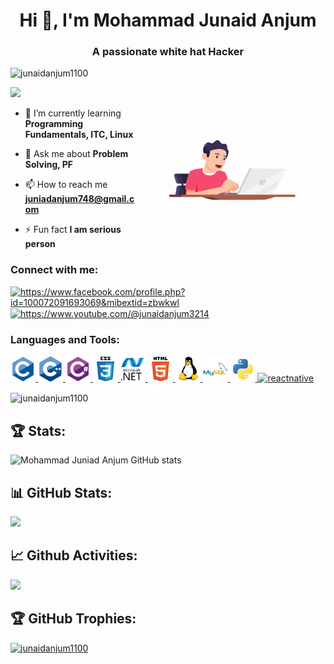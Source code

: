 <h1 align="center">Hi 👋, I'm Mohammad Junaid Anjum</h1>
<h3 align="center">A passionate white hat Hacker</h3>

<p align="left"> <img src="https://komarev.com/ghpvc/?username=junaidanjum1100&label=Profile%20views&color=0e75b6&style=flat" alt="junaidanjum1100" /> </p>

<img src="https://readme-typing-svg.herokuapp.com?font=Poppins&lines=Hi+👋,I'm+Mohammad+Junaid+Anjum.;Let's+begin+and+Hack+the+World⌨.">
</div>
<img align="right" alt="Analyzing" width="300" src="https://github.com/LegendDanish/LegendDanish/blob/main/68747470733a2f2f63646e2e6472696262626c652e636f6d2f75736572732f313138373833362f73637265656e73686f74732f363533393432392f70726f6772616d65722e676966.gif">

- 🌱 I’m currently learning **Programming Fundamentals, ITC, Linux**

- 💬 Ask me about **Problem Solving, PF**

- 📫 How to reach me **juniadanjum748@gmail.com**

- ⚡ Fun fact **I am serious person**

<h3 align="left">Connect with me:</h3>
<p align="left">
<a href="https://fb.com/https://www.facebook.com/profile.php?id=100072091693069&mibextid=zbwkwl" target="blank"><img align="center" src="https://raw.githubusercontent.com/rahuldkjain/github-profile-readme-generator/master/src/images/icons/Social/facebook.svg" alt="https://www.facebook.com/profile.php?id=100072091693069&mibextid=zbwkwl" height="30" width="40" /></a>
<a href="https://www.youtube.com/c/https://www.youtube.com/@junaidanjum3214" target="blank"><img align="center" src="https://raw.githubusercontent.com/rahuldkjain/github-profile-readme-generator/master/src/images/icons/Social/youtube.svg" alt="https://www.youtube.com/@junaidanjum3214" height="30" width="40" /></a>
</p>

<h3 align="left">Languages and Tools:</h3>
<p align="left"> <a href="https://www.cprogramming.com/" target="_blank" rel="noreferrer"> <img src="https://raw.githubusercontent.com/devicons/devicon/master/icons/c/c-original.svg" alt="c" width="40" height="40"/> </a> <a href="https://www.w3schools.com/cpp/" target="_blank" rel="noreferrer"> <img src="https://raw.githubusercontent.com/devicons/devicon/master/icons/cplusplus/cplusplus-original.svg" alt="cplusplus" width="40" height="40"/> </a> <a href="https://www.w3schools.com/cs/" target="_blank" rel="noreferrer"> <img src="https://raw.githubusercontent.com/devicons/devicon/master/icons/csharp/csharp-original.svg" alt="csharp" width="40" height="40"/> </a> <a href="https://www.w3schools.com/css/" target="_blank" rel="noreferrer"> <img src="https://raw.githubusercontent.com/devicons/devicon/master/icons/css3/css3-original-wordmark.svg" alt="css3" width="40" height="40"/> </a> <a href="https://dotnet.microsoft.com/" target="_blank" rel="noreferrer"> <img src="https://raw.githubusercontent.com/devicons/devicon/master/icons/dot-net/dot-net-original-wordmark.svg" alt="dotnet" width="40" height="40"/> </a> <a href="https://www.w3.org/html/" target="_blank" rel="noreferrer"> <img src="https://raw.githubusercontent.com/devicons/devicon/master/icons/html5/html5-original-wordmark.svg" alt="html5" width="40" height="40"/> </a> <a href="https://www.linux.org/" target="_blank" rel="noreferrer"> <img src="https://raw.githubusercontent.com/devicons/devicon/master/icons/linux/linux-original.svg" alt="linux" width="40" height="40"/> </a> <a href="https://www.mysql.com/" target="_blank" rel="noreferrer"> <img src="https://raw.githubusercontent.com/devicons/devicon/master/icons/mysql/mysql-original-wordmark.svg" alt="mysql" width="40" height="40"/> </a> <a href="https://www.python.org" target="_blank" rel="noreferrer"> <img src="https://raw.githubusercontent.com/devicons/devicon/master/icons/python/python-original.svg" alt="python" width="40" height="40"/> </a> <a href="https://reactnative.dev/" target="_blank" rel="noreferrer"> <img src="https://reactnative.dev/img/header_logo.svg" alt="reactnative" width="40" height="40"/> </a> </p>


<p><img align="center" src="https://github-readme-stats.vercel.app/api/top-langs?username=junaidanjum1100&show_icons=true&locale=en&layout=compact&theme=vision-friendly-dark" alt="junaidanjum1100" /></p>

## 🏆 Stats:

![Mohammad Juniad Anjum GitHub stats](https://github-readme-stats.vercel.app/api?username=junaidanjum1100&show_icons=true&theme=vision-friendly-dark)


## 📊 GitHub Stats:

<!-- ![](https://github-readme-stats.vercel.app/api?username=junaidanjum1100&theme=dark&hide_border=false&include_all_commits=true&count_private=true) -->
![](https://github-readme-streak-stats.herokuapp.com/?user=junaidanjum1100&layout=compact&theme=vision-friendly-dark&hide_border=false)

<!-- <a href="https://github.com/junaidanjum1100" align="left"><img src="https://github-readme-stats.vercel.app/api/top-langs/?username=junaidanjum1100&langs_count=10&title_color=0891b2&text_color=ffffff&icon_color=0891b2&bg_color=1c1917&hide_border=true&locale=en&custom_title=Top%20%Languages" alt="Top Languages" /></a> -->

## 📈 Github Activities:

<a href="http://www.github.com/junaidanjum1100"><img src="https://github-readme-activity-graph.cyclic.app/graph?username=junaidanjum1100&bg_color=1c1917&color=ffffff&line=0891b2&point=ffffff&area_color=1c1917&area=true&hide_border=true&custom_title=GitHub%20Commits%20Graph" /></a><br/>

## 🏆 GitHub Trophies:

<p align="left"> <a href="https://github.com/ryo-ma/github-profile-trophy"><img src="https://github-profile-trophy.vercel.app/?username=junaidanjum1100&theme=radical&no-frame=false&no-bg=true&margin-w=2" alt="junaidanjum1100" /></a> </p>


